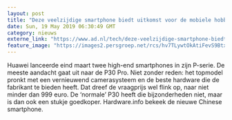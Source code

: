 ```yaml
---
layout: post
title: "Deze veelzijdige smartphone biedt uitkomst voor de mobiele hobbyfotograaf"
date: Sun, 19 May 2019 06:30:49 GMT
category: nieuws
externe_link: "https://www.ad.nl/tech/deze-veelzijdige-smartphone-biedt-uitkomst-voor-de-mobiele-hobbyfotograaf~a855506d/"
feature_image: "https://images2.persgroep.net/rcs/hv7TLywtOkAtiFevS9BtxyKqajk/diocontent/148612306/_fitwidth/400/?appId=21791a8992982cd8da851550a453bd7f&quality=0.7"
---
```


Huawei lanceerde eind maart twee high-end smartphones in zijn P-serie. De meeste aandacht gaat uit naar de P30 Pro. Niet zonder reden: het topmodel pronkt met een vernieuwend camerasysteem en de beste hardware die de fabrikant te bieden heeft. Dat dreef de vraagprijs wel flink op, naar niet minder dan 999 euro. De ‘normale’ P30 heeft die bijzonderheden niet, maar is dan ook een stukje goedkoper. Hardware.info bekeek de nieuwe Chinese smartphone.
